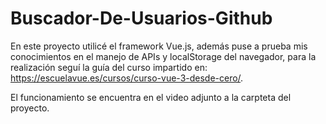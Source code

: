 # Buscador-De-Usuarios-Github

En este proyecto utilicé el framework Vue.js, además puse a prueba mis conocimientos en el manejo de APIs y localStorage del navegador, para la realización seguí la guía del curso impartido en: https://escuelavue.es/cursos/curso-vue-3-desde-cero/.

El funcionamiento se encuentra en el video adjunto a la carpteta del proyecto.

